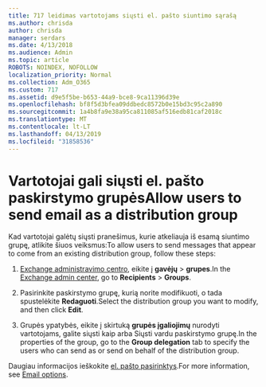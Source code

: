 ```yaml
---
title: 717 leidimas vartotojams siųsti el. pašto siuntimo sąrašą
ms.author: chrisda
author: chrisda
manager: serdars
ms.date: 4/13/2018
ms.audience: Admin
ms.topic: article
ROBOTS: NOINDEX, NOFOLLOW
localization_priority: Normal
ms.collection: Adm_O365
ms.custom: 717
ms.assetid: d9e5f5be-b653-44a9-bce8-9ca11396d39e
ms.openlocfilehash: bf8f5d3bfea09ddbedc8572b0e15bd3c95c2a890
ms.sourcegitcommit: 1a4b8fa9e38a95ca811085af516edb81caf2018c
ms.translationtype: MT
ms.contentlocale: lt-LT
ms.lasthandoff: 04/13/2019
ms.locfileid: "31858536"
---
```

# <a name="allow-users-to-send-email-as-a-distribution-group"></a><span data-ttu-id="e2a8b-102">Vartotojai gali siųsti el. pašto paskirstymo grupės</span><span class="sxs-lookup"><span data-stu-id="e2a8b-102">Allow users to send email as a distribution group</span></span>

<span data-ttu-id="e2a8b-103">Kad vartotojai galėtų siųsti pranešimus, kurie atkeliauja iš esamą siuntimo grupę, atlikite šiuos veiksmus:</span><span class="sxs-lookup"><span data-stu-id="e2a8b-103">To allow users to send messages that appear to come from an existing distribution group, follow these steps:</span></span>

1. <span data-ttu-id="e2a8b-104">[Exchange administravimo centro](https://outlook.office365.com/ecp/), eikite į **gavėjų** \> **grupes**.</span><span class="sxs-lookup"><span data-stu-id="e2a8b-104">In the [Exchange admin center](https://outlook.office365.com/ecp/), go to **Recipients** \> **Groups**.</span></span>

2. <span data-ttu-id="e2a8b-105">Pasirinkite paskirstymo grupę, kurią norite modifikuoti, o tada spustelėkite **Redaguoti**.</span><span class="sxs-lookup"><span data-stu-id="e2a8b-105">Select the distribution group you want to modify, and then click **Edit**.</span></span>

3. <span data-ttu-id="e2a8b-106">Grupės ypatybės, eikite į skirtuką **grupės įgaliojimų** nurodyti vartotojams, galite siųsti kaip arba Siųsti vardu paskirstymo grupę.</span><span class="sxs-lookup"><span data-stu-id="e2a8b-106">In the properties of the group, go to the **Group delegation** tab to specify the users who can send as or send on behalf of the distribution group.</span></span>

<span data-ttu-id="e2a8b-107">Daugiau informacijos ieškokite [el. pašto pasirinktys](https://technet.microsoft.com/library/bb124513.aspx#groupdelegation).</span><span class="sxs-lookup"><span data-stu-id="e2a8b-107">For more information, see [Email options](https://technet.microsoft.com/library/bb124513.aspx#groupdelegation).</span></span>
